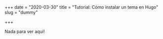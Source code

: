 +++ 
date = "2020-03-30"
title = "Tutorial: Cómo instalar un tema en Hugo"
slug = "dummy" 


+++

Nada para ver aqui!

